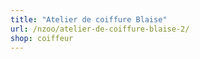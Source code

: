```yaml
---
title: "Atelier de coiffure Blaise"
url: /nzoo/atelier-de-coiffure-blaise-2/
shop: coiffeur
---
```

